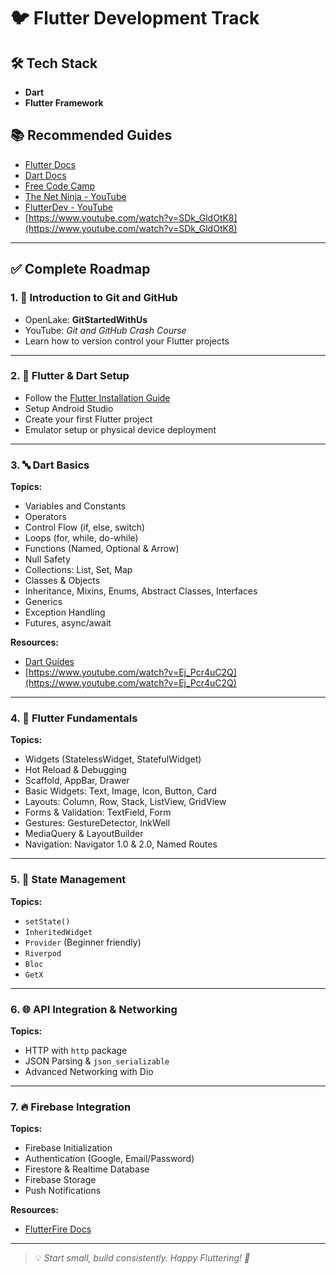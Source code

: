 # 🐦 Flutter Development Track

## 🛠 Tech Stack
- **Dart**
- **Flutter Framework**

## 📚 Recommended Guides
- [Flutter Docs](https://docs.flutter.dev/)
- [Dart Docs](https://dart.dev/docs)
- [Free Code Camp ](https://www.youtube.com/watch?v=P2IGQT3BZQo)
- [The Net Ninja - YouTube](https://www.youtube.com/playlist?list=PL4cUxeGkcC9jLYyp2Aoh6hcWuxFDX6PBJ)
- [FlutterDev - YouTube](https://www.youtube.com/@flutterdev)
- [https://www.youtube.com/watch?v=SDk_GldOtK8](https://www.youtube.com/watch?v=SDk_GldOtK8)

---

## ✅ Complete Roadmap

### 1. 🧠 Introduction to Git and GitHub
- OpenLake: **GitStartedWithUs**
- YouTube: *Git and GitHub Crash Course*
- Learn how to version control your Flutter projects

---

### 2. 🧰 Flutter & Dart Setup
- Follow the [Flutter Installation Guide](https://flutter.dev/docs/get-started/install)
- Setup Android Studio
- Create your first Flutter project
- Emulator setup or physical device deployment

---

### 3. 🔤 Dart Basics
**Topics:**
- Variables and Constants
- Operators
- Control Flow (if, else, switch)
- Loops (for, while, do-while)
- Functions (Named, Optional & Arrow)
- Null Safety
- Collections: List, Set, Map
- Classes & Objects
- Inheritance, Mixins, Enums, Abstract Classes, Interfaces
- Generics
- Exception Handling
- Futures, async/await

**Resources:**
- [Dart Guides](https://dart.dev/guides)
- [https://www.youtube.com/watch?v=Ej_Pcr4uC2Q](https://www.youtube.com/watch?v=Ej_Pcr4uC2Q)
---

### 4. 🧱 Flutter Fundamentals
**Topics:**
- Widgets (StatelessWidget, StatefulWidget)
- Hot Reload & Debugging
- Scaffold, AppBar, Drawer
- Basic Widgets: Text, Image, Icon, Button, Card
- Layouts: Column, Row, Stack, ListView, GridView
- Forms & Validation: TextField, Form
- Gestures: GestureDetector, InkWell
- MediaQuery & LayoutBuilder
- Navigation: Navigator 1.0 & 2.0, Named Routes



---

### 5. 🔁 State Management
**Topics:**
- `setState()`
- `InheritedWidget`
- `Provider` (Beginner friendly)
- `Riverpod`
- `Bloc`
- `GetX`


---

### 6. 🌐 API Integration & Networking
**Topics:**
- HTTP with `http` package
- JSON Parsing & `json_serializable`
- Advanced Networking with Dio


---

### 7. 🔥 Firebase Integration
**Topics:**
- Firebase Initialization
- Authentication (Google, Email/Password)
- Firestore & Realtime Database
- Firebase Storage
- Push Notifications

**Resources:**
- [FlutterFire Docs](https://firebase.flutter.dev/)



---

> 💡 *Start small, build consistently. Happy Fluttering! 🚀*

